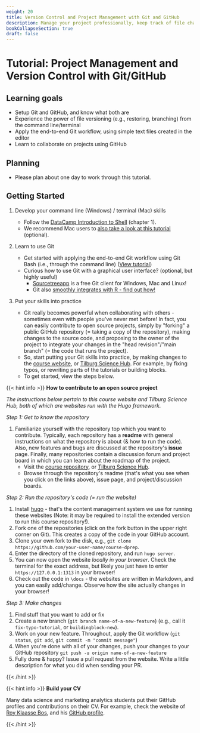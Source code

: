 ```yaml
---
weight: 20
title: Version Control and Project Management with Git and GitHub
description: Manage your project professionally, keep track of file changes and apply the end-to-end Git workflow.
bookCollapseSection: true
draft: false
---
```


# Tutorial: Project Management and Version Control with Git/GitHub

## Learning goals

* Setup Git and GitHub, and know what both are
* Experience the power of file versioning (e.g., restoring, branching) from the command line/terminal
* Apply the end-to-end Git workflow, using simple text files created in the editor
* Learn to collaborate on projects using GitHub

## Planning

* Please plan about one day to work through this tutorial.

## Getting Started

1. Develop your command line (Windows) / terminal (Mac) skills
    - Follow the [DataCamp Introduction to Shell](https://learn.datacamp.com/courses/introduction-to-shell) (chapter 1).
    - We recommend Mac users to [also take a look at this tutorial](https://generalassembly.github.io/prework/cl) (optional).

2. Learn to use Git
    - Get started with applying the end-to-end Git workflow using Git Bash (i.e., through the command line) ([View tutorial](version-control.html))
    - Curious how to use Git with a graphical user interface? (optional, but highly useful)
      - [Sourcetreeapp](https://www.sourcetreeapp.com) is a free Git client for Windows, Mac and Linux!
      - Git also [smoothly integrates with R - find out how!](https://swcarpentry.github.io/git-novice/14-supplemental-rstudio/)

3. Put your skills into practice
    - Git really becomes powerful when collaborating with others - sometimes even with people you've never met before! In fact, you can easily contribute to open source projects, simply by "forking" a public GitHub repository (= taking a copy of the repository), making changes to the source code, and proposing to the owner of the project to integrate your changes in the "head revision"/"main branch" (= the code that runs the project).
    - So, start putting your Git skills into practice, by making changes to the [course website](https://dprep.hannesdatta.com), or [Tilburg Science Hub](https://tilburgsciencehub.com). For example, by fixing typos, or rewriting parts of the tutorials or building blocks.
    - To get started, view the steps below.


{{< hint info >}}
__How to contribute to an open source project__

*The instructions below pertain to this course website and Tilburg Science Hub, both of which are websites run with the Hugo framework.*

*Step 1: Get to know the repository*

1. Familiarize yourself with the repository top which you want to contribute. Typically, each repository has a __readme__ with general instructions on what the repository is about (& how to run the code). Also, new features and bugs are discussed at the repository's __issue__ page. Finally, many repositories contain a discussion forum and project board in which you can learn about the roadmap of the project.
    - Visit the [course repository](https://github.com/hannesdatta/course-dprep), or [Tilburg Science Hub](https://github.com/tilburgsciencehub/tsh-website).
    - Browse through the repository's readme (that's what you see when you click on the links above), issue page, and project/discussion boards.


*Step 2: Run the repository's code (= run the website)*

1. Install [hugo](https://gohugo.io/getting-started/installing/) - that's the content management system we use for running these websites (Note: it may be required to install the extended version to run this course repository!).
2. Fork one of the repositories (click on the fork button in the upper right corner on Git). This creates a copy of the code in your GitHub account.
3. Clone your own fork to the disk, e.g., `git clone https://github.com/your-user-name/course-dprep`.
4. Enter the directory of the cloned repository, and run `hugo server`.
5. You can now open the website *locally in your browser*. Check the terminal for the exact address, but likely you just have to enter `https://127.0.0.1:1313` in your browser!
6. Check out the code in `\docs` - the websites are written in Markdown, and you can easily add/change. Observe how the site actually changes in your browser!

*Step 3: Make changes*

1. Find stuff that you want to add or fix
2. Create a new branch (`git branch name-of-a-new-feature`) (e.g., call it `fix-typo-tutorial`, or `buildingblock-new`).
6. Work on your new feature. Throughout, apply the Git workflow (`git status`, `git add`, `git commit -m "commit message"`)
7. When you're done with all of your changes, push your changes to your GitHub repository `git push -u origin name-of-a-new-feature`
8. Fully done & happy? Issue a pull request from the website. Write a little description for what you did when sending your PR.

<!--Proud about your own work? Show off your work with a screenshot via WhatsApp, and we'll show it in class!
-->
{{< /hint >}}


{{< hint info >}}
__Build your CV__

Many data science and marketing analytics students put their GitHub profiles and contributions on their CV. For example, check the website of [Roy Klaasse Bos](https://royklaassebos.nl), and his [GitHub profile](https://github.com/RoyKlaasseBos).

{{< /hint >}}
